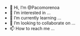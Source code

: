 - 👋 Hi, I’m @Pacomorenoa
- 👀 I’m interested in ...
- 🌱 I’m currently learning ...
- 💞️ I’m looking to collaborate on ...
- 📫 How to reach me ...

<!---
Pacomorenoa/Pacomorenoa is a ✨ special ✨ repository because its `README.md` (this file) appears on your GitHub profile.
You can click the Preview link to take a look at your changes.
--->
